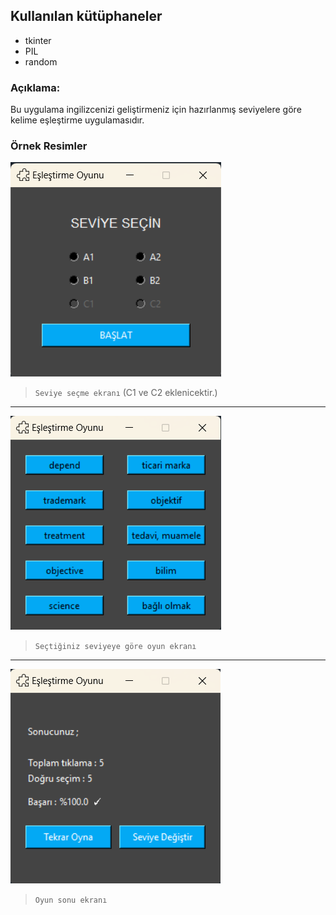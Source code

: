 ## Kullanılan kütüphaneler
* tkinter
* PIL
* random

### Açıklama:
Bu uygulama ingilizcenizi geliştirmeniz için hazırlanmış seviyelere göre kelime eşleştirme uygulamasıdır. 

### Örnek Resimler

![Açılış Ekranı](https://github.com/Hamza-Eren/MatchingApp/blob/main/images/StartScreen.png)
> `Seviye seçme ekranı` (C1 ve C2 eklenicektir.)
---
![Uygulama Ekranı](https://github.com/Hamza-Eren/MatchingApp/blob/main/images/GameScreen.png)
> `Seçtiğiniz seviyeye göre oyun ekranı`
---
![Oyun Sonu Ekranı](https://github.com/Hamza-Eren/MatchingApp/blob/main/images/EndScreen.png)
> `Oyun sonu ekranı`
